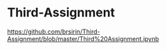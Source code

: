 # Third-Assignment

<https://github.com/brsirin/Third-Assignment/blob/master/Third%20Assignment.ipynb>
